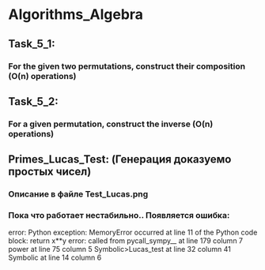 # Algorithms_Algebra
## Task_5_1:
### For the given two permutations, construct their composition (O(n) operations)
## Task_5_2:
### For a given permutation, construct the inverse (O(n) operations)
## Primes_Lucas_Test: (Генерация доказуемо простых чисел)
### Описание в файле Test_Lucas.png
### Пока что работает нестабильно.. Появляется ошибка:
error: Python exception: MemoryError
    occurred at line 11 of the Python code block:
    return x**y
error: called from
    pycall_sympy__ at line 179 column 7
    power at line 75 column 5
    Symbolic>Lucas_test at line 32 column 41
    Symbolic at line 14 column 6
